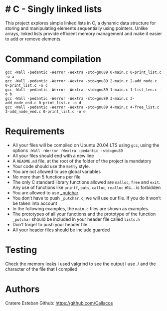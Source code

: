 # # C - Singly linked lists

This project explores simple linked lists in C, a dynamic data structure for storing and manipulating elements sequentially using pointers. Unlike arrays, linked lists provide efficient memory management and make it easier to add or remove elements.


# Command compilation

```
gcc -Wall -pedantic -Werror -Wextra -std=gnu89 0-main.c 0-print_list.c -o a
gcc -Wall -pedantic -Werror -Wextra -std=gnu89 2-main.c 2-add_node.c 0-print_list.c -o c
gcc -Wall -pedantic -Werror -Wextra -std=gnu89 1-main.c 1-list_len.c -o b
gcc -Wall -pedantic -Werror -Wextra -std=gnu89 3-main.c 3-add_node_end.c 0-print_list.c -o d
gcc -Wall -pedantic -Werror -Wextra -std=gnu89 4-main.c 4-free_list.c 3-add_node_end.c 0-print_list.c -o e
```

# Requirements

-   All your files will be compiled on Ubuntu 20.04 LTS using `gcc`, using the options `-Wall -Werror -Wextra -pedantic -std=gnu89`
-   All your files should end with a new line
-   A `README.md` file, at the root of the folder of the project is mandatory
-   Your code should use the `Betty` style.
-   You are not allowed to use global variables
-   No more than 5 functions per file
-   The only C standard library functions allowed are `malloc`, `free` and `exit`. Any use of functions like `printf`, `puts`, `calloc`, `realloc` etc… is forbidden
-   You are allowed to use [_putchar](https://github.com/hs-hq/_putchar.c/blob/master/_putchar.c "_putchar")
-   You don’t have to push `_putchar.c`, we will use our file. If you do it won’t be taken into account
-   In the following examples, the `main.c` files are shown as examples. 
-   The prototypes of all your functions and the prototype of the function `_putchar` should be included in your header file called `lists.h`
-   Don’t forget to push your header file
-   All your header files should be include guarded


# Testing
Check the memory leaks i used valgrind
to see the output I use ./ and the character of the file that I compiled





# Authors

Cratere Esteban 
Github: https://github.com/Callacos
